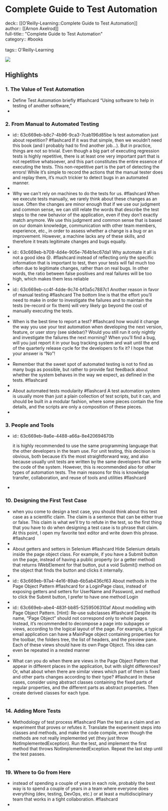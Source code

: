 # Complete Guide to Test Automation

deck:: [[O'Reilly-Learning::Complete Guide to Test Automation]]\
author:: [[Arnon Axelrod]]\
full-title:: "Complete Guide to Test Automation"\
category:: #books\
\
tags:: O'Reilly-Learning  

![](https://learning.oreilly.com/covers/9781484238325/)
## Highlights
### 1. The Value of Test Automation
- Define Test Automation briefly #flashcard 
    “Using software to help in testing of another software,”
-
### 2. From Manual to Automated Testing
- id:: 63c669eb-b8c7-4b96-9ca3-7cab196d85be
   Is test automation just about repetition? #flashcard 
    If it was that simple, then we wouldn’t need this book (and I probably had to find another job…). But in practice, things are not so trivial. Even though a big part of executing regression tests is highly repetitive, there is at least one very important part that is not repetitive whatsoever, and this part constitutes the entire essence of executing the tests. This non-repetitive part is the part of detecting the errors! While it’s simple to record the actions that the manual tester does and replay them, it’s much trickier to detect bugs in an automated manner.
-
- Why we can't rely on machines to do the tests for us. #flashcard 
    When we execute tests manually, we rarely think about these changes as an issue. Often the changes are minor enough that if we use our judgment and common sense, we can still relate the words that describe the test steps to the new behavior of the application, even if they don’t exactly match anymore. We use this judgment and common sense that is based on our domain knowledge, communication with other team members, experience, etc., in order to assess whether a change is a bug or an improvement. However, a machine lacks any of these skills, and therefore it treats legitimate changes and bugs equally.
-
- id:: 63c669eb-b708-4d4e-905e-764b1ec67da1
   Why automate it all is not a good idea 😢. #flashcard 
    instead of reflecting only the specific information that is important to test, then your tests will fail much too often due to legitimate changes, rather than on real bugs. In other words, the ratio between false positives and real failures will be too high, which makes them less reliable
-
- id:: 63c669eb-cc4f-4dde-9c74-bf0a5c7887c1
   Another reason in favor of manual testing #flashcard 
    The bottom line is that the effort you’ll need to make in order to investigate the failures and to maintain the tests (re-record or fix them) will very likely go beyond the cost of manually executing the tests.
-
- When is the best time to report a test? #flashcard 
    how would it change the way you use your test automation when developing the next version, feature, or user story (see sidebar)? Would you still run it only nightly and investigate the failures the next morning? When you’ll find a bug, will you just report it in your bug tracking system and wait until the end of the quarterly release cycle for the developers to fix it? I hope that your answer is “No”!
-
- Remember that the sweet spot of automated testing is not to find as many bugs as possible, but rather to provide fast feedback about whether the system behaves in the way we expect, as defined in the tests. #flashcard
-
- About automated tests modularity #flashcard 
    A test automation system is usually more than just a plain collection of test scripts, but it can, and should be built in a modular fashion, where some pieces contain the fine details, and the scripts are only a composition of these pieces.
-
### 3. People and Tools
- id:: 63c669eb-9a6e-4488-a66a-8e420694670b
  
  it is highly recommended to use the same programming language that the other developers in the team use. For unit testing, this decision is obvious, both because it’s the most straightforward way, and also because usually unit tests are written by the same developers that write the code of the system. However, this is recommended also for other types of automation tests. The main reasons for this is knowledge transfer, collaboration, and reuse of tools and utilities #flashcard
-
### 10. Designing the First Test Case
- when you come to design a test case, you should think about this test case as a scientific claim. The claim is a sentence that can be either true or false. This claim is what we’ll try to refute in the test, so the first thing that you have to do when designing a test case is to phrase that claim. At this point, I open my favorite text editor and write down this phrase. #flashcard
-
- About getters and setters in Selenium #flashcard 
    Hide Selenium details inside the page object class. For example, if you have a Submit button on the page, instead of having a public property (or a getter method) that returns IWebElement for that button, put a void Submit() method on the object that finds the button and clicks it internally.
-
- id:: 63c669eb-97a4-4e16-89ab-6b5ab436cf63
   About methods in the Page Object Pattern #flashcard 
    for a LoginPage class, instead of exposing getters and setters for UserName and Password, and method to click the Submit button, I prefer to have one method Login
-
- id:: 63c669eb-abe4-483f-bb85-5259506310af
   About modelling with Page Object Pattern.
   [Hint]: Re-use subclasses #flashcard 
    Despite its name, “Page Object” should not correspond only to whole pages. Instead, it’s recommended to decompose a page into subpages or views, according to the logical layout of the page. For example, a typical email application can have a MainPage object containing properties for the toolbar, the folders tree, the list of headers, and the preview pane. Each of these views should have its own Page Object. This idea can even be repeated in a nested manner
-
- What can you do when there are views in the Page Object Pattern that appear in different places in the application, but with slight differences?
   Or, what about when there are similar views which part of them is fixed and other parts changes according to their type? #flashcard 
    In these cases, consider using abstract classes containing the fixed parts of regular properties, and the different parts as abstract properties. Then create derived classes for each type.
-
### 14. Adding More Tests
- Methodology of test process #flashcard 
    Plan the test as a claim and an experiment that proves or refutes it.
     Translate the experiment steps into classes and methods, and make the code compile, even though the methods are not really implemented yet (they just throw NotImplementedException).
     Run the test, and implement the first method that throws NotImplementedException.
     Repeat the last step until the test passes.
-
### 19. Where to Go from Here
- instead of spending a couple of years in each role, probably the best way is to spend a couple of years in a team where everyone does everything (dev, testing, DevOps, etc.) or at least a multidisciplinary team that works in a tight collaboration. #flashcard
-